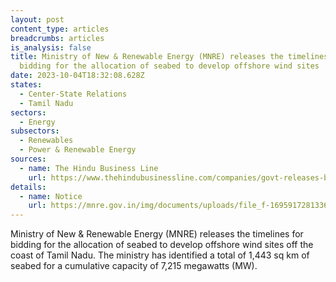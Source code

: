 ```yaml
---
layout: post
content_type: articles
breadcrumbs: articles
is_analysis: false
title: Ministry of New & Renewable Energy (MNRE) releases the timelines for
  bidding for the allocation of seabed to develop offshore wind sites
date: 2023-10-04T18:32:08.628Z
states:
  - Center-State Relations
  - Tamil Nadu
sectors:
  - Energy
subsectors:
  - Renewables
  - Power & Renewable Energy
sources:
  - name: The Hindu Business Line
    url: https://www.thehindubusinessline.com/companies/govt-releases-bids-timelines-for-developing-offshore-wind-energy-in-tamil-nadu-in-fy24-fy25/article67357932.ece
details:
  - name: Notice
    url: https://mnre.gov.in/img/documents/uploads/file_f-1695917281336.pdf
---
```

Ministry of New & Renewable Energy (MNRE) releases the timelines for bidding for the allocation of seabed to develop offshore wind sites off the coast of Tamil Nadu. The ministry has identified a total of 1,443 sq km of seabed for a cumulative capacity of 7,215 megawatts (MW).